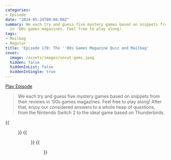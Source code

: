 ```yaml
---
categories:
- Episode
date: "2024-05-24T09:00:00Z"
summary: We each try and guess five mystery games based on snippets from their reviews
  in '00s games magazines. Feel free to play along!
tags:
- Mailbag
- Regular
title: 'Episode 178: The ''00s Games Magazine Quiz and Mailbag'
cover: 
  image: /assets/images/uncut-gems.jpeg
  hidden: false
  hiddenInList: false
  hiddenInSingle: true
---
```


[Play Episode](https://www.patreon.com/posts/episode-178-00s-104681551)
> We each try and guess five mystery games based on snippets from their reviews in '00s games magazines. Feel free to play along! After that, enjoy our considered answers to a whole heap of questions, from the Nintendo Switch 2 to the ideal game based on Thunderbirds.

{{<figure 
    src="/assets/images/uncut-gems.jpeg" 
    caption="Image Credit: NaesLyn" 
    alt="Uncut Gems">}}
{{<figure 
    src="/assets/images/doshin.jpeg" 
    caption="Image Credit: NaesLyn" 
    alt="Doshin">}}
{{<figure 
    src="/assets/images/time-travellers.jpeg" 
    alt="Time Travellers" >}}